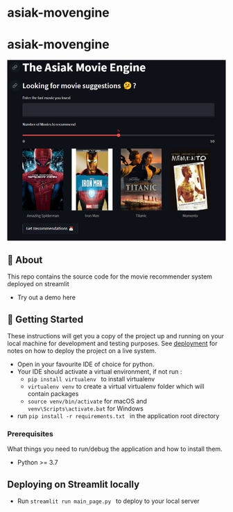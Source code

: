 # asiak-movengine
# asiak-movengine
![Front page](img/app_page.PNG)


## 🧐 About <a name = "about"></a>

This repo contains the source code for the movie recommender system deployed on streamlit
- Try out a demo here

## 🏁 Getting Started <a name = "getting_started"></a>
These instructions will get you a copy of the project up and running on your local machine for development and testing purposes. See [deployment](#deployment) for notes on how to deploy the project on a live system.

- Open in your favourite IDE of choice for python.
- Your IDE should activate a virtual environment, if not run :
  - `pip install virtualenv ` to install virtualenv
  - `virtualenv venv` to create a virtual virtualenv folder which will contain packages
  - `source venv/bin/activate` for macOS and `venv\Scripts\activate.bat` for Windows
- run `pip install -r requirements.txt ` in the application root directory

### Prerequisites

What things you need to run/debug the application and how to install them.

- Python >= 3.7

## Deploying on Streamlit locally
- Run `streamlit run main_page.py ` to deploy to your local server


